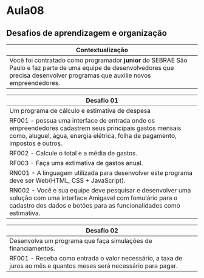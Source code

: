 # Aula08
## Desafios de aprendizagem e organização

|Contextualização|
|-|
|Você foi contratado como programador **junior** do SEBRAE São Paulo e faz parte de uma equipe de desenvolvedores que precisa desenvolver programas que auxilie novos empreendedores.|

|Desafio 01|
|-|
|Um programa de cálculo e estimativa de despesa|
|RF001 - possua uma interface de entrada onde os empreendedores cadastrem seus principais gastos mensais como, aluguel, água, energia elétrica, folha de pagamento, impostos e outros.|
|RF002 - Calcule o total e a média de gastos.|
|RF003 - Faça uma extimativa de gastos anual.|
|RN001 - A linguagem utilizada para desenvolver este programa deve ser Web(HTML, CSS + JavaScript).|
|RN002 - Você e sua equipe deve pesquisar e desenvolver uma solução com uma interface Amigavel com fomulário para o cadastro dos dados e botões para as funcionalidades como estimativa.|

|Desafio 02|
|-|
|Desenvolva um programa que faça simulações de financiamentos.|
|RF001 - Receba como entrada o valor necessário, a taxa de juros ao mês e quantos meses será necessário para pagar.|
